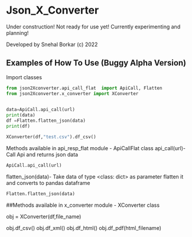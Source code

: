 # Json_X_Converter

Under construction! Not ready for use yet! Currently experimenting and planning!

Developed by Snehal Borkar (c) 2022

## Examples of How To Use (Buggy Alpha Version)

Import classes

```python 
from json2Xconverter.api_call_flat  import ApiCall, Flatten
from json2Xconverter.x_converter import XConverter

 
data=ApiCall.api_call(url)
print(data)
df =Flatten.flatten_json(data)
print(df)

XConverter(df,"test.csv").df_csv()
```

Methods available in api_resp_flat module - ApiCallFlat class
api_call(url)-Call Api and returns json data
```python
ApiCall.api_call(url)
```

flatten_json(data)- Take data of type <class: dict> as parameter flatten it and  converts to pandas dataframe
```python
Flatten.flatten_json(data)
```

 


##Methods available in x_converter module - XConverter class

obj = XConverter(df,file_name)

obj.df_csv() 
obj.df_xml()
obj.df_html()
obj.df_pdf(html_filename)

 
